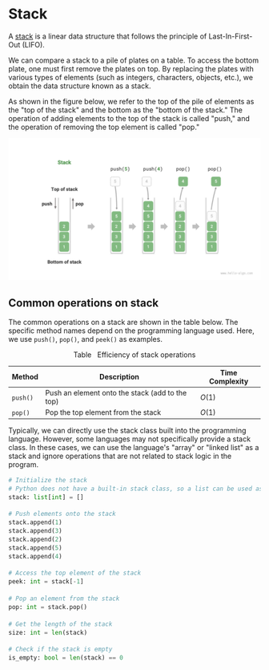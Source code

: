 # Stack

A <u>stack</u> is a linear data structure that follows the principle of Last-In-First-Out (LIFO).

We can compare a stack to a pile of plates on a table. To access the bottom plate, one must first remove the plates on top. By replacing the plates with various types of elements (such as integers, characters, objects, etc.), we obtain the data structure known as a stack.

As shown in the figure below, we refer to the top of the pile of elements as the "top of the stack" and the bottom as the "bottom of the stack." The operation of adding elements to the top of the stack is called "push," and the operation of removing the top element is called "pop."

![Stack's last-in-first-out rule](stack.assets/stack_operations.png)

## Common operations on stack

The common operations on a stack are shown in the table below. The specific method names depend on the programming language used. Here, we use `push()`, `pop()`, and `peek()` as examples.

<p align="center"> Table <id> &nbsp; Efficiency of stack operations </p>

| Method   | Description                                     | Time Complexity |
| -------- | ----------------------------------------------- | --------------- |
| `push()` | Push an element onto the stack (add to the top) | $O(1)$          |
| `pop()`  | Pop the top element from the stack              | $O(1)$          |


Typically, we can directly use the stack class built into the programming language. However, some languages may not specifically provide a stack class. In these cases, we can use the language's "array" or "linked list" as a stack and ignore operations that are not related to stack logic in the program.


```python title="stack.py"
# Initialize the stack
# Python does not have a built-in stack class, so a list can be used as a stack
stack: list[int] = []

# Push elements onto the stack
stack.append(1)
stack.append(3)
stack.append(2)
stack.append(5)
stack.append(4)

# Access the top element of the stack
peek: int = stack[-1]

# Pop an element from the stack
pop: int = stack.pop()

# Get the length of the stack
size: int = len(stack)

# Check if the stack is empty
is_empty: bool = len(stack) == 0
```
